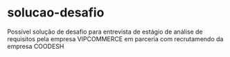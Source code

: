 # solucao-desafio
Possível solução de desafio para entrevista de estágio de análise de requisitos pela empresa VIPCOMMERCE em parceria com recrutamendo da empresa COODESH
